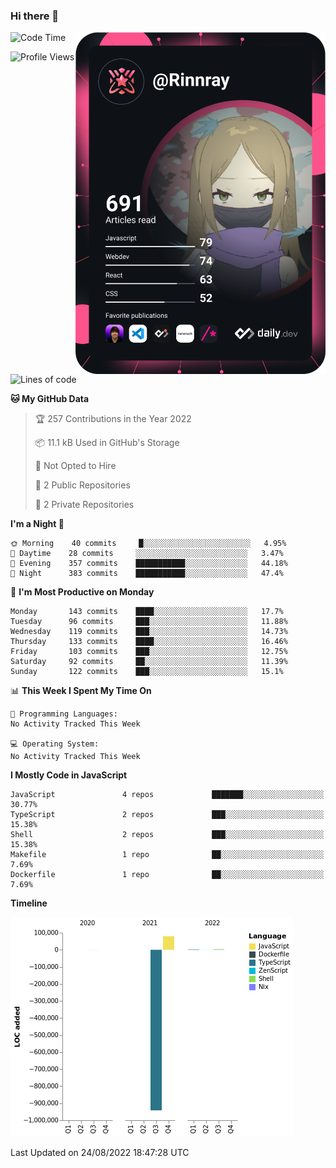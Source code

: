 ### Hi there 👋

<div align="left">
 <a href="https://app.daily.dev/Rinnray">
   <img 
        align="right"
        src="https://github.com/Rinnray/Rinnray/blob/main/devcard.svg" 
        width="400" 
        alt="Rinnray's Dev Card"/>
 </a>
</div>




<!--START_SECTION:waka-->
![Code Time](http://img.shields.io/badge/Code%20Time-189%20hrs%2016%20mins-blue)

![Profile Views](http://img.shields.io/badge/Profile%20Views-0-blue)

![Lines of code](https://img.shields.io/badge/From%20Hello%20World%20I%27ve%20Written--855%20Thousand%20lines%20of%20code-blue)

**🐱 My GitHub Data** 

> 🏆 257 Contributions in the Year 2022
 > 
> 📦 11.1 kB Used in GitHub's Storage 
 > 
> 🚫 Not Opted to Hire
 > 
> 📜 2 Public Repositories 
 > 
> 🔑 2 Private Repositories  
 > 
**I'm a Night 🦉** 

```text
🌞 Morning    40 commits     █░░░░░░░░░░░░░░░░░░░░░░░░   4.95% 
🌆 Daytime    28 commits     ░░░░░░░░░░░░░░░░░░░░░░░░░   3.47% 
🌃 Evening    357 commits    ███████████░░░░░░░░░░░░░░   44.18% 
🌙 Night      383 commits    ███████████░░░░░░░░░░░░░░   47.4%

```
📅 **I'm Most Productive on Monday** 

```text
Monday       143 commits    ████░░░░░░░░░░░░░░░░░░░░░   17.7% 
Tuesday      96 commits     ███░░░░░░░░░░░░░░░░░░░░░░   11.88% 
Wednesday    119 commits    ███░░░░░░░░░░░░░░░░░░░░░░   14.73% 
Thursday     133 commits    ████░░░░░░░░░░░░░░░░░░░░░   16.46% 
Friday       103 commits    ███░░░░░░░░░░░░░░░░░░░░░░   12.75% 
Saturday     92 commits     ██░░░░░░░░░░░░░░░░░░░░░░░   11.39% 
Sunday       122 commits    ███░░░░░░░░░░░░░░░░░░░░░░   15.1%

```


📊 **This Week I Spent My Time On** 

```text
💬 Programming Languages: 
No Activity Tracked This Week

💻 Operating System: 
No Activity Tracked This Week

```

**I Mostly Code in JavaScript** 

```text
JavaScript               4 repos             ███████░░░░░░░░░░░░░░░░░░   30.77% 
TypeScript               2 repos             ███░░░░░░░░░░░░░░░░░░░░░░   15.38% 
Shell                    2 repos             ███░░░░░░░░░░░░░░░░░░░░░░   15.38% 
Makefile                 1 repo              ██░░░░░░░░░░░░░░░░░░░░░░░   7.69% 
Dockerfile               1 repo              ██░░░░░░░░░░░░░░░░░░░░░░░   7.69%

```


**Timeline**

![Chart not found](https://raw.githubusercontent.com/Rinnray/Rinnray/main/charts/bar_graph.png) 


 Last Updated on 24/08/2022 18:47:28 UTC
<!--END_SECTION:waka-->


<!--
**Rinnray/Rinnray** is a ✨ _special_ ✨ repository because its `README.md` (this file) appears on your GitHub profile.

Here are some ideas to get you started:

- 🔭 I’m currently working on ...
- 🌱 I’m currently learning ...
- 👯 I’m looking to collaborate on ...
- 🤔 I’m looking for help with ...
- 💬 Ask me about ...
- 📫 How to reach me: ...
- 😄 Pronouns: ...
- ⚡ Fun fact: ...
-->
